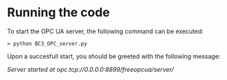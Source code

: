 # Running the code
To start the OPC UA server, the following command can be executed:
```
> python BC3_OPC_server.py 
```
Upon a succesfull start, you should be greeted with the following message: 

*Server started at opc.tcp://0.0.0.0:8899/freeopcua/server/*